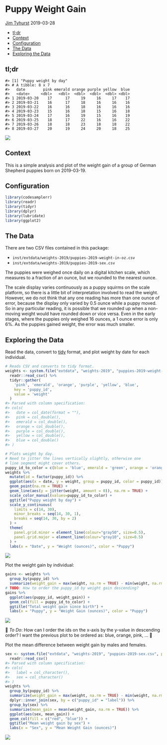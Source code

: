 Puppy Weight Gain
================
[Jim Tyhurst](https://www.jimtyhurst.com/)
2019-03-28

  - [tl;dr](#tldr)
  - [Context](#context)
  - [Configuration](#configuration)
  - [The Data](#the-data)
  - [Exploring the Data](#exploring-the-data)

## tl;dr

    #> [1] "Puppy weight by day"
    #> # A tibble: 8 x 7
    #>   date        pink emerald orange purple yellow  blue
    #>   <date>     <dbl>   <dbl>  <dbl>  <dbl>  <dbl> <dbl>
    #> 1 2019-03-20    17      17     19     16     17    17
    #> 2 2019-03-21    16      17     18     16     16    16
    #> 3 2019-03-22    16      16     18     16     16    16
    #> 4 2019-03-23    15      16     18     15     16    18
    #> 5 2019-03-24    17      16     19     15     16    19
    #> 6 2019-03-25    18      17     22     16     16    22
    #> 7 2019-03-26    18      18     23     18     18    22
    #> 8 2019-03-27    20      19     24     20     18    25

![](PuppyWeightGain-2019_files/figure-gfm/unnamed-chunk-1-1.png)<!-- -->

## Context

This is a simple analysis and plot of the weight gain of a group of
German Shepherd puppies born on 2019-03-19.

## Configuration

``` r
library(codesamplerr)
library(readr)
library(tidyr)
library(dplyr)
library(lubridate)
library(ggplot2)
```

## The Data

There are two CSV files contained in this package:

  - `inst/extdata/weights-2019/puppies-2019-weight-in-oz.csv`
  - `inst/extdata/weights-2019/puppies-2019-sex.csv`

The puppies were weighed once daily on a digital kitchen scale, which
measures to a fraction of an ounce, but we rounded to the nearest ounce.

The scale display varies continuously as a puppy squirms on the scale
platform, so there is a little bit of interpretation involved to read
the weight. However, we do not think that any one reading has more than
one ounce of error, because the display only varied by 0.5 ounce while a
puppy moved. So in any particular reading, it is possible that we
rounded up when a non-moving weight would have rounded down or vice
versa. Even in the early stages, where the puppies only weighed 16
ounces, a 1 ounce error is only 6%. As the puppies gained weight, the
error was much smaller.

## Exploring the Data

Read the data, convert to
[tidy](https://www.jstatsoft.org/article/view/v059i10/) format, and plot
weight by date for each individual.

``` r
# Reads CSV and converts to tidy format.
weights <- system.file("extdata", "weights-2019", "puppies-2019-weight-in-oz.csv", package = "codesamplerr") %>% 
  readr::read_csv() %>% 
  tidyr::gather(
    'pink', 'emerald', 'orange', 'purple', 'yellow', 'blue',
    key = 'puppy_id',
    value = 'weight'
  )
#> Parsed with column specification:
#> cols(
#>   date = col_date(format = ""),
#>   pink = col_double(),
#>   emerald = col_double(),
#>   orange = col_double(),
#>   purple = col_double(),
#>   yellow = col_double(),
#>   blue = col_double()
#> )

# Plots weight by day.
# Need to jitter the lines vertically slightly, otherwise one 
# line segment might cover others.
puppy_id_to_color = c(blue = 'blue', emerald = 'green', orange = 'orange', pink = 'red', purple = 'purple', yellow = 'yellow')
weights %>% 
  mutate(id = factor(puppy_id)) %>% 
  ggplot(aes(x = date, y = weight, group = puppy_id, color = puppy_id)) + 
  geom_point(na.rm = TRUE) +
  geom_line(aes(y = jitter(weight, amount = 0)), na.rm = TRUE) + 
  scale_color_manual(values=puppy_id_to_color) +
  ggtitle("Puppy weight by day") +
  scale_y_continuous(
    limits = c(14, 30), 
    minor_breaks = seq(14, 30, 1),
    breaks = seq(14, 30, by = 2)
  ) + 
  theme(
    panel.grid.minor = element_line(colour="gray50", size=0.5),
    panel.grid.major = element_line(colour="gray10", size=0.5)
  ) +
  labs(x = "Date", y = "Weight (ounces)", color = "Puppy")
```

![](PuppyWeightGain-2019_files/figure-gfm/unnamed-chunk-3-1.png)<!-- -->

Plot the weight gain by individual:

``` r
gains <- weights %>% 
  group_by(puppy_id) %>% 
  summarize(weight_gain = max(weight, na.rm = TRUE) - min(weight, na.rm = TRUE))
# TODO: How to order the puppy_id by weight gain descending?
gains %>% 
  ggplot(aes(puppy_id, weight_gain)) + 
  geom_col(fill = puppy_id_to_color) + 
  ggtitle("Total weight gain since birth") +
  labs(x = "Puppy", y = "Weight Gain (ounces)", color = "Puppy")
```

![](PuppyWeightGain-2019_files/figure-gfm/unnamed-chunk-4-1.png)<!-- -->

🔻 *To Do*: How can I order the ids on the x-axis by the y-value in
descending order? I want the previous plot to be ordered as: blue,
orange, pink, … 🔺

Plot the mean difference between weight gain by males and
females.

``` r
sex <- system.file("extdata", "weights-2019", "puppies-2019-sex.csv", package = "codesamplerr") %>% 
  readr::read_csv()
#> Parsed with column specification:
#> cols(
#>   label = col_character(),
#>   sex = col_character()
#> )
weights %>% 
  group_by(puppy_id) %>% 
  summarize(weight_gain = max(weight, na.rm = TRUE) - min(weight, na.rm = TRUE)) %>% 
  dplyr::inner_join(sex, by = c("puppy_id" = "label")) %>% 
  group_by(sex) %>% 
  summarize(mean_gain = mean(weight_gain, na.rm = TRUE)) %>% 
  ggplot(aes(sex, mean_gain)) + 
  geom_col(fill = c("red", "blue")) + 
  ggtitle("Mean weight gain by sex") +
  labs(x = "Sex", y = "Mean Weight Gain (ounces)")
```

![](PuppyWeightGain-2019_files/figure-gfm/unnamed-chunk-5-1.png)<!-- -->
